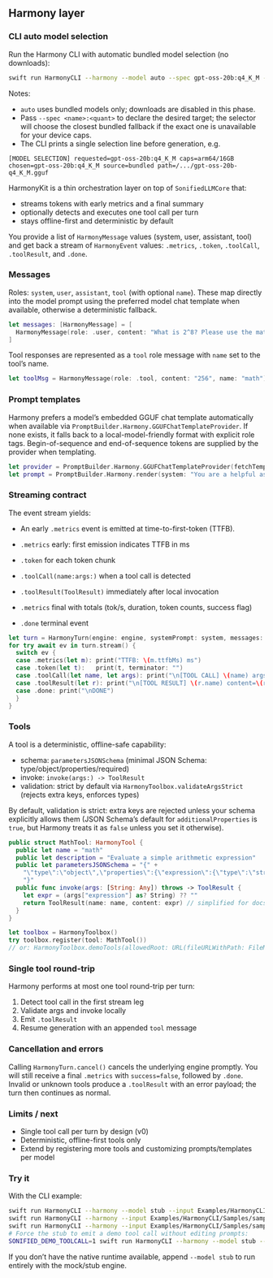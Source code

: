 ## Harmony layer

### CLI auto model selection

Run the Harmony CLI with automatic bundled model selection (no downloads):

```bash
swift run HarmonyCLI --harmony --model auto --spec gpt-oss-20b:q4_K_M --input Examples/HarmonyCLI/Samples/sample.json
```

Notes:
- `auto` uses bundled models only; downloads are disabled in this phase.
- Pass `--spec <name>:<quant>` to declare the desired target; the selector will choose the closest bundled fallback if the exact one is unavailable for your device caps.
- The CLI prints a single selection line before generation, e.g.

```text
[MODEL SELECTION] requested=gpt-oss-20b:q4_K_M caps=arm64/16GB chosen=gpt-oss-20b:q4_K_M source=bundled path=/.../gpt-oss-20b-q4_K_M.gguf
```

HarmonyKit is a thin orchestration layer on top of `SonifiedLLMCore` that:

- streams tokens with early metrics and a final summary
- optionally detects and executes one tool call per turn
- stays offline-first and deterministic by default

You provide a list of `HarmonyMessage` values (system, user, assistant, tool) and get back a stream of `HarmonyEvent` values: `.metrics`, `.token`, `.toolCall`, `.toolResult`, and `.done`.

### Messages

Roles: `system`, `user`, `assistant`, `tool` (with optional `name`). These map directly into the model prompt using the preferred model chat template when available, otherwise a deterministic fallback.

```swift
let messages: [HarmonyMessage] = [
  HarmonyMessage(role: .user, content: "What is 2^8? Please use the math tool."),
]
```

Tool responses are represented as a `tool` role message with `name` set to the tool’s name.

```swift
let toolMsg = HarmonyMessage(role: .tool, content: "256", name: "math")
```

### Prompt templates

Harmony prefers a model’s embedded GGUF chat template automatically when available via `PromptBuilder.Harmony.GGUFChatTemplateProvider`. If none exists, it falls back to a local-model-friendly format with explicit role tags. Begin-of-sequence and end-of-sequence tokens are supplied by the provider when templating.

```swift
let provider = PromptBuilder.Harmony.GGUFChatTemplateProvider(fetchTemplate: { engineChatTemplate(engine) })
let prompt = PromptBuilder.Harmony.render(system: "You are a helpful assistant.", messages: messages, provider: provider)
```

### Streaming contract

The event stream yields:

- An early `.metrics` event is emitted at time-to-first-token (TTFB).

- `.metrics` early: first emission indicates TTFB in ms
- `.token` for each token chunk
- `.toolCall(name:args:)` when a tool call is detected
- `.toolResult(ToolResult)` immediately after local invocation
- `.metrics` final with totals (tok/s, duration, token counts, success flag)
- `.done` terminal event

```swift
let turn = HarmonyTurn(engine: engine, systemPrompt: system, messages: messages, options: .init(maxTokens: 128), toolbox: toolbox, chatTemplateProvider: provider)
for try await ev in turn.stream() {
  switch ev {
  case .metrics(let m): print("TTFB: \(m.ttfbMs) ms")
  case .token(let t):   print(t, terminator: "")
  case .toolCall(let name, let args): print("\n[TOOL CALL] \(name) args=\(args)")
  case .toolResult(let r): print("\n[TOOL RESULT] \(r.name) content=\(r.content) meta=\(r.metadata ?? [:])")
  case .done: print("\nDONE")
  }
}
```

### Tools

A tool is a deterministic, offline-safe capability:

- schema: `parametersJSONSchema` (minimal JSON Schema: type/object/properties/required)
- invoke: `invoke(args:) -> ToolResult`
- validation: strict by default via `HarmonyToolbox.validateArgsStrict` (rejects extra keys, enforces types)

By default, validation is strict: extra keys are rejected unless your schema explicitly allows them (JSON Schema’s default for `additionalProperties` is `true`, but Harmony treats it as `false` unless you set it otherwise).

```swift
public struct MathTool: HarmonyTool {
  public let name = "math"
  public let description = "Evaluate a simple arithmetic expression"
  public let parametersJSONSchema = "{" +
    "\"type\":\"object\",\"properties\":{\"expression\":{\"type\":\"string\"}},\"required\":[\"expression\"],\"additionalProperties\":false" +
    "}"
  public func invoke(args: [String: Any]) throws -> ToolResult {
    let expr = (args["expression"] as? String) ?? ""
    return ToolResult(name: name, content: expr) // simplified for docs
  }
}

let toolbox = HarmonyToolbox()
try toolbox.register(tool: MathTool())
// or: HarmonyToolbox.demoTools(allowedRoot: URL(fileURLWithPath: FileManager.default.currentDirectoryPath))
```

### Single tool round-trip

Harmony performs at most one tool round-trip per turn:

1) Detect tool call in the first stream leg
2) Validate args and invoke locally
3) Emit `.toolResult`
4) Resume generation with an appended `tool` message

### Cancellation and errors

Calling `HarmonyTurn.cancel()` cancels the underlying engine promptly. You will still receive a final `.metrics` with `success=false`, followed by `.done`. Invalid or unknown tools produce a `.toolResult` with an error payload; the turn then continues as normal.

### Limits / next

- Single tool call per turn by design (v0)
- Deterministic, offline-first tools only
- Extend by registering more tools and customizing prompts/templates per model

### Try it

With the CLI example:

```bash
swift run HarmonyCLI --harmony --model stub --input Examples/HarmonyCLI/Samples/sample.json
swift run HarmonyCLI --harmony --input Examples/HarmonyCLI/Samples/sample.json
swift run HarmonyCLI --harmony --input Examples/HarmonyCLI/Samples/sample.md
# Force the stub to emit a demo tool call without editing prompts:
SONIFIED_DEMO_TOOLCALL=1 swift run HarmonyCLI --harmony --model stub --input Examples/HarmonyCLI/Samples/sample.json
```


If you don’t have the native runtime available, append `--model stub` to run entirely with the mock/stub engine.



